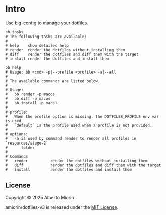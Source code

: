 # Intro
Use big-config to manage your dotfiles.

``` shell
bb tasks
# The following tasks are available:
# 
# help    show detailed help
# render  render the dotfiles without installing them
# diff    render the dotfiles and diff them with the target
# install render the dotfiles and install them

bb help
# Usage: bb <cmd> -p|--profile <profile> -a|--all
# 
# The available commands are listed below.
# 
# Usage:
#   bb render -p macos
#   bb diff -p macos
#   bb install -p macos
# 
# profile:
#   When the profile option is missing, the DOTFILES_PROFILE env var is used
#   `default` is the profile used when a profile is not provided.
# 
# options:
#   -a is used by command render to render all profiles in `resources/stage-2`
#      folder
# 
# Commands
#   render          render the dotfiles without installing them
#   diff            render the dotfiles and diff them with the target
#   install         render the dotfiles and install them
```

## License

Copyright © 2025 Alberto Miorin

amiorin/dotfiles-v3 is released under the [MIT License](https://opensource.org/licenses/MIT).
